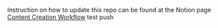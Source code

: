 Instruction on how to update this repo can be found at the Notion page [Content Creation Workflow](https://www.notion.so/lewagon/Content-creation-workflow-3762036e7c104ea885c9b6c2c672f4cc)
test push
